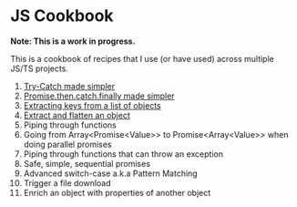 # JS Cookbook

**Note: This is a work in progress.**

This is a cookbook of recipes that I use (or have used) across multiple JS/TS projects.

1. [Try-Catch made simpler](./try-catch-made-simpler.md)
1. [Promise.then.catch.finally made simpler](./promise-made-simpler.md)
1. [Extracting keys from a list of objects](./extract-keys.md)
1. [Extract and flatten an object](./extract-and-flatten.md)
1. Piping through functions
1. Going from Array<Promise&lt;Value&gt;> to Promise<Array&lt;Value&gt;> when doing parallel promises
1. Piping through functions that can throw an exception
1. Safe, simple, sequential promises
1. Advanced switch-case a.k.a Pattern Matching
1. Trigger a file download
1. Enrich an object with properties of another object
